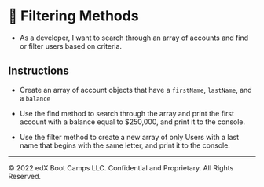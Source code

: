 # 📖 Filtering Methods

* As a developer, I want to search through an array of accounts and find or filter users based on criteria.

## Instructions

* Create an array of account objects that have a `firstName`, `lastName`, and a `balance`

* Use the find method to search through the array and print the first account with a balance equal to $250,000, and print it to the console.

* Use the filter method to create a new array of only Users with a last name that begins with the same letter, and print it to the console.

---

© 2022 edX Boot Camps LLC. Confidential and Proprietary. All Rights Reserved.
